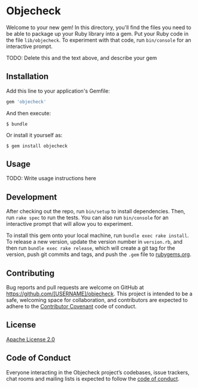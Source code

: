 # Objecheck

Welcome to your new gem! In this directory, you'll find the files you need to be able to package up your Ruby library into a gem. Put your Ruby code in the file `lib/objecheck`. To experiment with that code, run `bin/console` for an interactive prompt.

TODO: Delete this and the text above, and describe your gem

## Installation

Add this line to your application's Gemfile:

```ruby
gem 'objecheck'
```

And then execute:

    $ bundle

Or install it yourself as:

    $ gem install objecheck

## Usage

TODO: Write usage instructions here

## Development

After checking out the repo, run `bin/setup` to install dependencies. Then, run `rake spec` to run the tests. You can also run `bin/console` for an interactive prompt that will allow you to experiment.

To install this gem onto your local machine, run `bundle exec rake install`. To release a new version, update the version number in `version.rb`, and then run `bundle exec rake release`, which will create a git tag for the version, push git commits and tags, and push the `.gem` file to [rubygems.org](https://rubygems.org).

## Contributing

Bug reports and pull requests are welcome on GitHub at https://github.com/[USERNAME]/objecheck. This project is intended to be a safe, welcoming space for collaboration, and contributors are expected to adhere to the [Contributor Covenant](http://contributor-covenant.org) code of conduct.

## License

[Apache License 2.0](LICENSE.txt)

## Code of Conduct

Everyone interacting in the Objecheck project’s codebases, issue trackers, chat rooms and mailing lists is expected to follow the [code of conduct](https://github.com/[USERNAME]/objecheck/blob/master/CODE_OF_CONDUCT.md).
